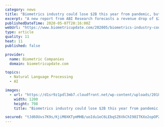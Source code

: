 ```yaml
---
category: news
title: "Biometrics industry could lose $2B this year from pandemic, but facial recognition market to grow"
excerpt: "A new report from ABI Research forecasts a revenue drop of $2 billion this year in the biometric device market caused by the COVID-19 pandemic, but also a boost to facial recognition from"
publishedDateTime: 2020-05-07T20:16:00Z
webUrl: "https://www.biometricupdate.com/202005/biometrics-industry-could-lose-2b-this-year-from-pandemic-but-facial-recognition-market-to-grow"
type: article
quality: 11
heat: 11
published: false

provider:
  name: Biometric Companies
  domain: biometricupdate.com

topics:
  - Natural Language Processing
  - AI

images:
  - url: "https://d1sr9z1pdl3mb7.cloudfront.net/wp-content/uploads/2018/05/10143302/financialresults.jpeg"
    width: 1200
    height: 798
    title: "Biometrics industry could lose $2B this year from pandemic, but facial recognition market to grow"

secured: "tJd6OUvs7K9s/KjiM0XKTymMHB/uoIdu1eC6LEbqSZ6VkChI98ITKXo2opOPZ5iFlq6QXuu4f2wFR/bdXFqD2lLv23dp0UH69oShYwJiWg+3Fv9JKf1M21iXQ89a79iWsa2IDIcUwVC6jpsWclafE+y26tMdUdnNwRUM1XjhP4NWT+9/zEKJJleSdfRB/lwR6kVtV03JJCT9YvJRELp4QmctpYIw9GOF1e5g7rAlDJtkeiCkdQwOy6Vra7K3Jx2RTQRv/u4PfoY3ISWs5m/uoK5ezLheWv0+COBs7jHCBxZ1A6VR4fvk7cJF+8+7+Gsx;gkBo/L8qDqe6khkpKoybuQ=="
---
```



